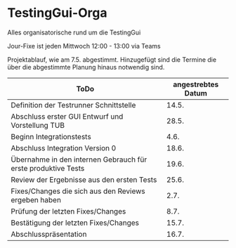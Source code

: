 # TestingGui-Orga
Alles organisatorische rund um die TestingGui

Jour-Fixe ist jeden Mittwoch 12:00 - 13:00 via Teams

Projektablauf, wie am 7.5. abgestimmt. Hinzugefügt sind die Termine die über die abgestimmte Planung hinaus notwendig sind.

| ToDo                                                         | angestrebtes Datum |
| ------------------------------------------------------------ | ------------------ |
| Definition der Testrunner Schnittstelle                      | 14.5.              |
| Abschluss erster GUI Entwurf und Vorstellung TUB             | 28.5.              |
| Beginn Integrationstests                                     | 4.6.               |
| Abschluss Integration Version 0                              | 18.6.              |
| Übernahme in den internen Gebrauch für erste produktive Tests | 19.6.              |
| Review der Ergebnisse aus den ersten Tests                   | 25.6.              |
| Fixes/Changes die sich aus den Reviews ergeben haben         | 2.7.               |
| Prüfung der letzten Fixes/Changes                            | 8.7.               |
| Bestätigung der letzten Fixes/Changes                        | 15.7.              |
| Abschlusspräsentation                                        | 16.7.              |


